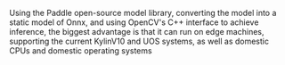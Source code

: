 Using the Paddle open-source model library, converting the model into a static model of Onnx, and using OpenCV's C++ interface to achieve inference, the biggest advantage is that it can run on edge machines, supporting the current KylinV10 and UOS systems, as well as domestic CPUs and domestic operating systems
